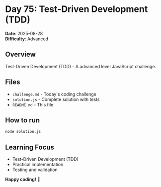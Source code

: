 # Day 75: Test-Driven Development (TDD)

**Date**: 2025-08-28  
**Difficulty**: Advanced

## Overview
Test-Driven Development (TDD) - A advanced level JavaScript challenge.

## Files
- `challenge.md` - Today's coding challenge
- `solution.js` - Complete solution with tests
- `README.md` - This file

## How to run
```bash
node solution.js
```

## Learning Focus
- Test-Driven Development (TDD)
- Practical implementation
- Testing and validation

**Happy coding! 🚀**

